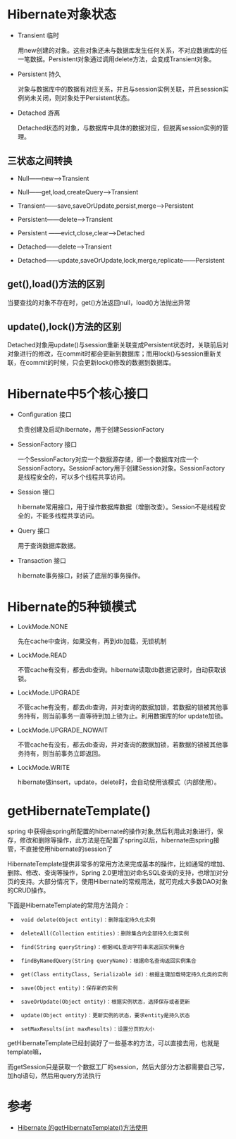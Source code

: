 
# Hibernate对象状态

* Transient 临时

  用new创建的对象。这些对象还未与数据库发生任何关系，不对应数据库的任一笔数据。Persistent对象通过调用delete方法，会变成Transient对象。

* Persistent 持久

  对象与数据库中的数据有对应关系，并且与session实例关联，并且session实例尚未关闭，则对象处于Persistent状态。

* Detached 游离

  Detached状态的对象，与数据库中具体的数据对应，但脱离session实例的管理。

## 三状态之间转换

* Null——new——>Transient

* Null——get,load,createQuery——>Transient 

* Transient——save,saveOrUpdate,persist,merge——>Persistent

* Persistent——delete——>Transient 

* Persistent ——evict,close,clear——>Detached 

* Detached——delete——>Transient 

* Detached——update,saveOrUpdate,lock,merge,replicate——Persistent 

## get(),load()方法的区别

  当要查找的对象不存在时，get()方法返回null，load()方法抛出异常

## update(),lock()方法的区别

  Detached对象用update()与session重新关联变成Persistent状态时，关联前后对对象进行的修改，在commit时都会更新到数据库；而用lock()与session重新关联，在commit的时候，只会更新lock()修改的数据到数据库。

# Hibernate中5个核心接口

* Configuration 接口

  负责创建及启动hibernate，用于创建SessionFactory

* SessionFactory 接口

  一个SessionFactory对应一个数据源存储，即一个数据库对应一个SessionFactory。SessionFactory用于创建Session对象。SessionFactory是线程安全的，可以多个线程共享访问。

* Session 接口

  hibernate常用接口，用于操作数据库数据（增删改查）。Session不是线程安全的，不能多线程共享访问。

* Query 接口

  用于查询数据库数据。

* Transaction 接口

  hibernate事务接口，封装了底层的事务操作。


# Hibernate的5种锁模式

* LovkMode.NONE

  先在cache中查询，如果没有，再到db加载，无锁机制
  
* LockMode.READ

  不管cache有没有，都去db查询。hibernate读取db数据记录时，自动获取该锁。
  
* LockMode.UPGRADE

  不管cache有没有，都去db查询，并对查询的数据加锁，若数据的锁被其他事务持有，则当前事务一直等待到加上锁为止。利用数据库的for update加锁。
  
* LockMode.UPGRADE_NOWAIT

  不管cache有没有，都去db查询，并对查询的数据加锁，若数据的锁被其他事务持有，则当前事务立即返回。
  
* LockMode.WRITE

  hibernate做insert，update，delete时，会自动使用该模式（内部使用）。
  
# getHibernateTemplate()

spring 中获得由spring所配置的hibernate的操作对象,然后利用此对象进行，保存，修改和删除等操作，此方法是在配置了spring以后，hibernate由spring接管，不直接使用hibernate的session了 

HibernateTemplate提供非常多的常用方法来完成基本的操作，比如通常的增加、删除、修改、查询等操作，Spring 2.0更增加对命名SQL查询的支持，也增加对分页的支持。大部分情况下，使用Hibernate的常规用法，就可完成大多数DAO对象的CRUD操作。

下面是HibernateTemplate的常用方法简介：
*      void delete(Object entity)：删除指定持久化实例
*      deleteAll(Collection entities)：删除集合内全部持久化类实例
*      find(String queryString)：根据HQL查询字符串来返回实例集合
*      findByNamedQuery(String queryName)：根据命名查询返回实例集合
*      get(Class entityClass, Serializable id)：根据主键加载特定持久化类的实例
*      save(Object entity)：保存新的实例
*      saveOrUpdate(Object entity)：根据实例状态，选择保存或者更新
*      update(Object entity)：更新实例的状态，要求entity是持久状态
*      setMaxResults(int maxResults)：设置分页的大小

getHibernateTemplate已经封装好了一些基本的方法，可以直接去用，也就是template嘛， 

而getSession只是获取一个数据工厂的session，然后大部分方法都需要自己写，加hql语句，然后用query方法执行 

# 参考
 * [Hibernate 的getHibernateTemplate()方法使用](https://blog.csdn.net/wallwind/article/details/6269094)
